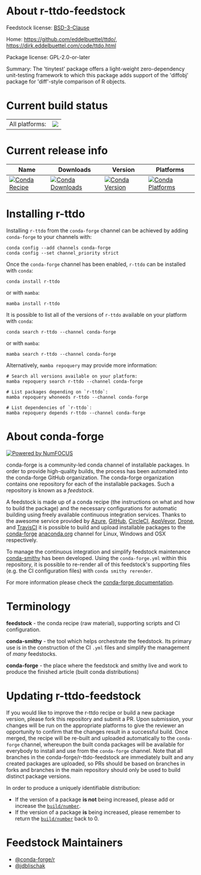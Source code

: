 About r-ttdo-feedstock
======================

Feedstock license: [BSD-3-Clause](https://github.com/conda-forge/r-ttdo-feedstock/blob/main/LICENSE.txt)

Home: https://github.com/eddelbuettel/ttdo/, https://dirk.eddelbuettel.com/code/ttdo.html

Package license: GPL-2.0-or-later

Summary: The 'tinytest' package offers a light-weight zero-dependency unit-testing framework to which this package adds support of the 'diffobj' package for 'diff'-style comparison of R objects.

Current build status
====================


<table><tr><td>All platforms:</td>
    <td>
      <a href="https://dev.azure.com/conda-forge/feedstock-builds/_build/latest?definitionId=16606&branchName=main">
        <img src="https://dev.azure.com/conda-forge/feedstock-builds/_apis/build/status/r-ttdo-feedstock?branchName=main">
      </a>
    </td>
  </tr>
</table>

Current release info
====================

| Name | Downloads | Version | Platforms |
| --- | --- | --- | --- |
| [![Conda Recipe](https://img.shields.io/badge/recipe-r--ttdo-green.svg)](https://anaconda.org/conda-forge/r-ttdo) | [![Conda Downloads](https://img.shields.io/conda/dn/conda-forge/r-ttdo.svg)](https://anaconda.org/conda-forge/r-ttdo) | [![Conda Version](https://img.shields.io/conda/vn/conda-forge/r-ttdo.svg)](https://anaconda.org/conda-forge/r-ttdo) | [![Conda Platforms](https://img.shields.io/conda/pn/conda-forge/r-ttdo.svg)](https://anaconda.org/conda-forge/r-ttdo) |

Installing r-ttdo
=================

Installing `r-ttdo` from the `conda-forge` channel can be achieved by adding `conda-forge` to your channels with:

```
conda config --add channels conda-forge
conda config --set channel_priority strict
```

Once the `conda-forge` channel has been enabled, `r-ttdo` can be installed with `conda`:

```
conda install r-ttdo
```

or with `mamba`:

```
mamba install r-ttdo
```

It is possible to list all of the versions of `r-ttdo` available on your platform with `conda`:

```
conda search r-ttdo --channel conda-forge
```

or with `mamba`:

```
mamba search r-ttdo --channel conda-forge
```

Alternatively, `mamba repoquery` may provide more information:

```
# Search all versions available on your platform:
mamba repoquery search r-ttdo --channel conda-forge

# List packages depending on `r-ttdo`:
mamba repoquery whoneeds r-ttdo --channel conda-forge

# List dependencies of `r-ttdo`:
mamba repoquery depends r-ttdo --channel conda-forge
```


About conda-forge
=================

[![Powered by
NumFOCUS](https://img.shields.io/badge/powered%20by-NumFOCUS-orange.svg?style=flat&colorA=E1523D&colorB=007D8A)](https://numfocus.org)

conda-forge is a community-led conda channel of installable packages.
In order to provide high-quality builds, the process has been automated into the
conda-forge GitHub organization. The conda-forge organization contains one repository
for each of the installable packages. Such a repository is known as a *feedstock*.

A feedstock is made up of a conda recipe (the instructions on what and how to build
the package) and the necessary configurations for automatic building using freely
available continuous integration services. Thanks to the awesome service provided by
[Azure](https://azure.microsoft.com/en-us/services/devops/), [GitHub](https://github.com/),
[CircleCI](https://circleci.com/), [AppVeyor](https://www.appveyor.com/),
[Drone](https://cloud.drone.io/welcome), and [TravisCI](https://travis-ci.com/)
it is possible to build and upload installable packages to the
[conda-forge](https://anaconda.org/conda-forge) [anaconda.org](https://anaconda.org/)
channel for Linux, Windows and OSX respectively.

To manage the continuous integration and simplify feedstock maintenance
[conda-smithy](https://github.com/conda-forge/conda-smithy) has been developed.
Using the ``conda-forge.yml`` within this repository, it is possible to re-render all of
this feedstock's supporting files (e.g. the CI configuration files) with ``conda smithy rerender``.

For more information please check the [conda-forge documentation](https://conda-forge.org/docs/).

Terminology
===========

**feedstock** - the conda recipe (raw material), supporting scripts and CI configuration.

**conda-smithy** - the tool which helps orchestrate the feedstock.
                   Its primary use is in the construction of the CI ``.yml`` files
                   and simplify the management of *many* feedstocks.

**conda-forge** - the place where the feedstock and smithy live and work to
                  produce the finished article (built conda distributions)


Updating r-ttdo-feedstock
=========================

If you would like to improve the r-ttdo recipe or build a new
package version, please fork this repository and submit a PR. Upon submission,
your changes will be run on the appropriate platforms to give the reviewer an
opportunity to confirm that the changes result in a successful build. Once
merged, the recipe will be re-built and uploaded automatically to the
`conda-forge` channel, whereupon the built conda packages will be available for
everybody to install and use from the `conda-forge` channel.
Note that all branches in the conda-forge/r-ttdo-feedstock are
immediately built and any created packages are uploaded, so PRs should be based
on branches in forks and branches in the main repository should only be used to
build distinct package versions.

In order to produce a uniquely identifiable distribution:
 * If the version of a package **is not** being increased, please add or increase
   the [``build/number``](https://docs.conda.io/projects/conda-build/en/latest/resources/define-metadata.html#build-number-and-string).
 * If the version of a package **is** being increased, please remember to return
   the [``build/number``](https://docs.conda.io/projects/conda-build/en/latest/resources/define-metadata.html#build-number-and-string)
   back to 0.

Feedstock Maintainers
=====================

* [@conda-forge/r](https://github.com/orgs/conda-forge/teams/r/)
* [@jdblischak](https://github.com/jdblischak/)

